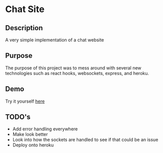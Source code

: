 # Chat Site
## Description
A very simple implementation of a chat website

## Purpose
The purpose of this project was to mess around with several new technologies such as react hooks, websockets, express, and heroku.

## Demo
Try it yourself [here](https://seans-chat-app.herokuapp.com/)
## TODO's
- Add error handling everywhere
- Make look better
- Look into how the sockets are handled to see if that could be an issue
- Deploy onto heroku
